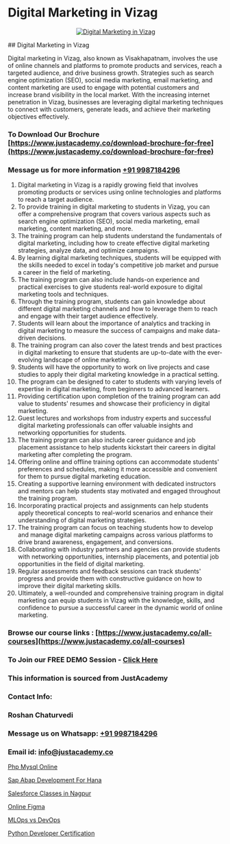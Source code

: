 # Digital Marketing in Vizag

<p align="center">
  <a href="https://justacademy.co/course-detail/digital-marketing">
    <img src="https://justacademy.co/storage2/course_image/1676636720_course_image.webp" alt="Digital Marketing in Vizag">
  </a>
</p>
## Digital Marketing in Vizag

Digital marketing in Vizag, also known as Visakhapatnam, involves the use of online channels and platforms to promote products and services, reach a targeted audience, and drive business growth. Strategies such as search engine optimization (SEO), social media marketing, email marketing, and content marketing are used to engage with potential customers and increase brand visibility in the local market. With the increasing internet penetration in Vizag, businesses are leveraging digital marketing techniques to connect with customers, generate leads, and achieve their marketing objectives effectively.
### To Download Our Brochure [https://www.justacademy.co/download-brochure-for-free](https://www.justacademy.co/download-brochure-for-free)
### Message us for more information [+91 9987184296](https://api.whatsapp.com/send?phone=919987184296)
1) Digital marketing in Vizag is a rapidly growing field that involves promoting products or services using online technologies and platforms to reach a target audience.
2) To provide training in digital marketing to students in Vizag, you can offer a comprehensive program that covers various aspects such as search engine optimization (SEO), social media marketing, email marketing, content marketing, and more.
3) The training program can help students understand the fundamentals of digital marketing, including how to create effective digital marketing strategies, analyze data, and optimize campaigns.
4) By learning digital marketing techniques, students will be equipped with the skills needed to excel in today's competitive job market and pursue a career in the field of marketing.
5) The training program can also include hands-on experience and practical exercises to give students real-world exposure to digital marketing tools and techniques.
6) Through the training program, students can gain knowledge about different digital marketing channels and how to leverage them to reach and engage with their target audience effectively.
7) Students will learn about the importance of analytics and tracking in digital marketing to measure the success of campaigns and make data-driven decisions.
8) The training program can also cover the latest trends and best practices in digital marketing to ensure that students are up-to-date with the ever-evolving landscape of online marketing.
9) Students will have the opportunity to work on live projects and case studies to apply their digital marketing knowledge in a practical setting.
10) The program can be designed to cater to students with varying levels of expertise in digital marketing, from beginners to advanced learners.
11) Providing certification upon completion of the training program can add value to students' resumes and showcase their proficiency in digital marketing.
12) Guest lectures and workshops from industry experts and successful digital marketing professionals can offer valuable insights and networking opportunities for students.
13) The training program can also include career guidance and job placement assistance to help students kickstart their careers in digital marketing after completing the program.
14) Offering online and offline training options can accommodate students' preferences and schedules, making it more accessible and convenient for them to pursue digital marketing education.
15) Creating a supportive learning environment with dedicated instructors and mentors can help students stay motivated and engaged throughout the training program.
16) Incorporating practical projects and assignments can help students apply theoretical concepts to real-world scenarios and enhance their understanding of digital marketing strategies.
17) The training program can focus on teaching students how to develop and manage digital marketing campaigns across various platforms to drive brand awareness, engagement, and conversions.
18) Collaborating with industry partners and agencies can provide students with networking opportunities, internship placements, and potential job opportunities in the field of digital marketing.
19) Regular assessments and feedback sessions can track students' progress and provide them with constructive guidance on how to improve their digital marketing skills.
20) Ultimately, a well-rounded and comprehensive training program in digital marketing can equip students in Vizag with the knowledge, skills, and confidence to pursue a successful career in the dynamic world of online marketing.

### Browse our course links : [https://www.justacademy.co/all-courses](https://www.justacademy.co/all-courses) 
### To Join our FREE DEMO Session - [Click Here](https://www.justacademy.co/register-for-course-demo)


### This information is sourced from JustAcademy
### Contact Info:
### Roshan Chaturvedi
### Message us on Whatsapp: [+91 9987184296](https://api.whatsapp.com/send?phone=919987184296)
### Email id: [info@justacademy.co](mailto:info@justacademy.co)
                
[Php Mysql Online](https://www.linkedin.com/pulse/php-mysql-online-justacademy-hyderabad-bc16c?trackingId=W86%2FbgcgHQt6CSnK0LBoXA%3D%3D&lipi=urn%3Ali%3Apage%3Ad_flagship3_company_admin%3BIabnSlYPS7K8e0EtwSHvsQ%3D%3D)

[Sap Abap Development For Hana](https://www.linkedin.com/pulse/sap-abap-development-hana-justacademy-ahmedabad-keq9c/)

[Salesforce Classes in Nagpur](https://medium.com/@mahi3106/salesforce-classes-in-nagpur-6b6577447a71)

[Online Figma](https://medium.com/@negishivu99/online-figma-58ee33735aab)

[MLOps vs DevOps](https://justacademyin.github.io/justacademy/mlops-vs-devops)

[Python Developer Certification](https://justacademyin.github.io/justacademy/python-developer-certification)

